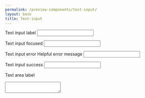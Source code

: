 ```yaml
---
permalink: /preview-components/text-input/
layout: base
title: Text-input
---
```


<label for="input-type-text">Text input label</label>
<input id="input-type-text" name="input-type-text" type="text">

<label for="input-focus">Text input focused</label>
<input class="usa-input-focus" id="input-focus" name="input-focus" type="text">

<div class="usa-input-error">
  <label class="usa-input-error-label" for="input-error">Text input error</label>
  <span class="usa-input-error-message" id="input-error-message" role="alert">Helpful error message</span>
  <input id="input-error" name="input-error" type="text" aria-describedby="input-error-message">
</div>

<label for="input-success">Text input success</label>
<input class="usa-input-success" id="input-success" name="input-success" type="text">

<label for="input-type-textarea">Text area label</label>
<textarea id="input-type-textarea" name="input-type-textarea"></textarea>
